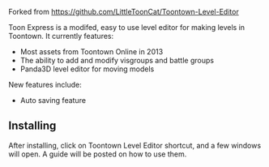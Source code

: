 Forked from https://github.com/LittleToonCat/Toontown-Level-Editor

Toon Express is a modifed, easy to use level editor for making levels in Toontown.  It currently features:

* Most assets from Toontown Online in 2013
* The ability to add and modify visgroups and battle groups
* Panda3D level editor for moving models

New features include:

* Auto saving feature

<h2>Installing</h2>

After installing, click on Toontown Level Editor shortcut, and a few windows will open.  A guide will be posted on how to use them.
